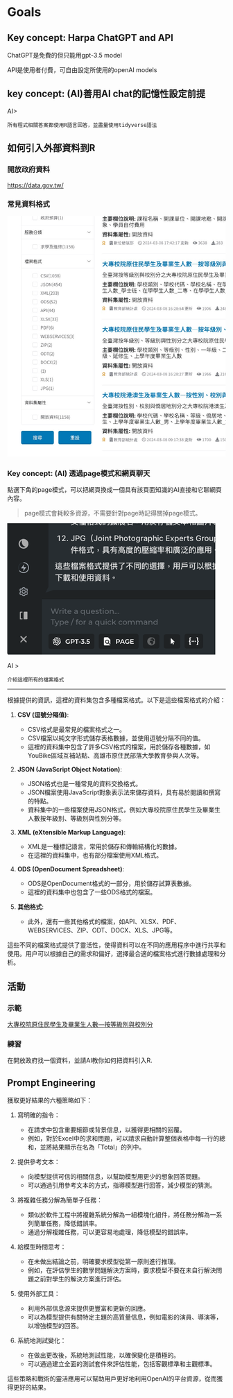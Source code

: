 

# Goals 


## Key concept: Harpa ChatGPT and API

ChatGPT是免費的但只能用gpt-3.5 model

API是使用者付費，可自由設定所使用的openAI models

## key concept: (AI)善用AI chat的記憶性設定前提

AI> 
``` 
所有程式相關答案都使用R語言回答，並盡量使用tidyverse語法
```

## 如何引入外部資料到R

### 開放政府資料

<https://data.gov.tw/>

### 常見資料格式

![](../img/2024-03-09-06-36-20.png)


### Key concept: (AI) 透過page模式和網頁聊天

點選下角的page模式，可以把網頁換成一個具有該頁面知識的AI直接和它聊網頁內容。

> page模式會耗較多資源，不需要針對page時記得關掉page模式。

![](../img/2024-03-09-06-40-50.png)


AI >
```{.ai}
介紹這裡所有的檔案格式
```

*** 


根據提供的資訊，這裡的資料集包含多種檔案格式。以下是這些檔案格式的介紹：

1. **CSV (逗號分隔值)**:
   - CSV格式是最常見的檔案格式之一。
   - CSV檔案以純文字形式儲存表格數據，並使用逗號分隔不同的值。
   - 這裡的資料集中包含了許多CSV格式的檔案，用於儲存各種數據，如YouBike區域互補站點、高雄市原住民部落大學教育參與人次等。

2. **JSON (JavaScript Object Notation)**:
   - JSON格式也是一種常見的資料交換格式。
   - JSON檔案使用JavaScript對象表示法來儲存資料，具有易於閱讀和撰寫的特點。
   - 資料集中的一些檔案使用JSON格式，例如大專校院原住民學生及畢業生人數按年級別、等級別與性別分等。

3. **XML (eXtensible Markup Language)**:
   - XML是一種標記語言，常用於儲存和傳輸結構化的數據。
   - 在這裡的資料集中，也有部分檔案使用XML格式。

4. **ODS (OpenDocument Spreadsheet)**:
   - ODS是OpenDocument格式的一部分，用於儲存試算表數據。
   - 這裡的資料集中也包含了一些ODS格式的檔案。

5. **其他格式**:
   - 此外，還有一些其他格式的檔案，如API、XLSX、PDF、WEBSERVICES、ZIP、ODT、DOCX、XLS、JPG等。

這些不同的檔案格式提供了靈活性，使得資料可以在不同的應用程序中進行共享和使用。用户可以根據自己的需求和偏好，選擇最合適的檔案格式進行數據處理和分析。


## 活動

### 示範

[大專校院原住民學生及畢業生人數—按等級別與校別分](https://data.gov.tw/dataset/33514)

### 練習

在開放政府找一個資料，並請AI教你如何把資料引入R. 


## Prompt Engineering

獲取更好結果的六種策略如下：

1. 寫明確的指令：
   - 在請求中包含重要細節或背景信息，以獲得更相關的回覆。
   - 例如，對於Excel中的求和問題，可以請求自動計算整個表格中每一行的總和，並將結果顯示在名為「Total」的列中。

2. 提供參考文本：
   - 向模型提供可信的相關信息，以幫助模型用更少的想象回答問題。
   - 可以通過引用參考文本的方式，指導模型進行回答，減少模型的猜測。

3. 將複雜任務分解為簡單子任務：
   - 類似於軟件工程中將複雜系統分解為一組模塊化組件，將任務分解為一系列簡單任務，降低錯誤率。
   - 通過分解複雜任務，可以更容易地處理，降低模型的錯誤率。

4. 給模型時間思考：
   - 在未做出結論之前，明確要求模型從第一原則進行推理。
   - 例如，在評估學生的數學問題解決方案時，要求模型不要在未自行解決問題之前對學生的解決方案進行評估。

5. 使用外部工具：
   - 利用外部信息源來提供更豐富和更新的回應。
   - 可以為模型提供有關特定主題的高質量信息，例如電影的演員、導演等，以增強模型的回答。

6. 系統地測試變化：
   - 在做出更改後，系統地測試性能，以確保變化是積極的。
   - 可以通過建立全面的測試套件來評估性能，包括客觀標準和主觀標準。

這些策略和戰術的靈活應用可以幫助用戶更好地利用OpenAI的平台資源，從而獲得更好的結果。

